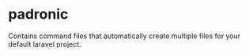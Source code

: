 # padronic
Contains command files that automatically create multiple files for your default laravel project.
